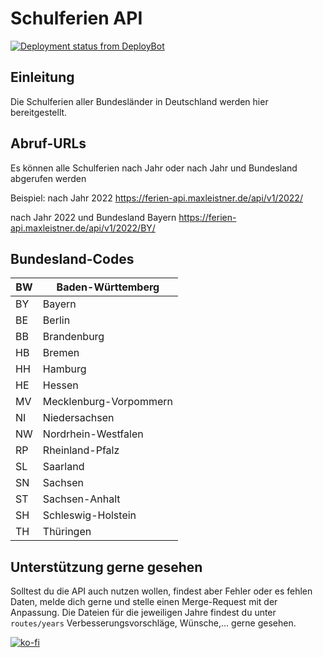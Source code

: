 # Schulferien API

[![Deployment status from DeployBot](https://maxleistner.deploybot.com/badge/77558060233260/207735.svg)](https://deploybot.com)

## Einleitung

Die Schulferien aller Bundesländer in Deutschland werden hier bereitgestellt.

## Abruf-URLs

Es können alle Schulferien nach Jahr oder nach Jahr und Bundesland abgerufen werden

Beispiel:
nach Jahr 2022
https://ferien-api.maxleistner.de/api/v1/2022/

nach Jahr 2022 und Bundesland Bayern
https://ferien-api.maxleistner.de/api/v1/2022/BY/

## Bundesland-Codes

| BW  | Baden-Württemberg      |
| --- | ---------------------- |
| BY  | Bayern                 |
| BE  | Berlin                 |
| BB  | Brandenburg            |
| HB  | Bremen                 |
| HH  | Hamburg                |
| HE  | Hessen                 |
| MV  | Mecklenburg-Vorpommern |
| NI  | Niedersachsen          |
| NW  | Nordrhein-Westfalen    |
| RP  | Rheinland-Pfalz        |
| SL  | Saarland               |
| SN  | Sachsen                |
| ST  | Sachsen-Anhalt         |
| SH  | Schleswig-Holstein     |
| TH  | Thüringen              |

## Unterstützung gerne gesehen

Solltest du die API auch nutzen wollen, findest aber Fehler oder es fehlen Daten, melde dich gerne und stelle einen Merge-Request mit der Anpassung. Die Dateien für die jeweiligen Jahre findest du unter `routes/years`
Verbesserungsvorschläge, Wünsche,... gerne gesehen.

[![ko-fi](https://ko-fi.com/img/githubbutton_sm.svg)](https://ko-fi.com/V7V8GDFQJ)
